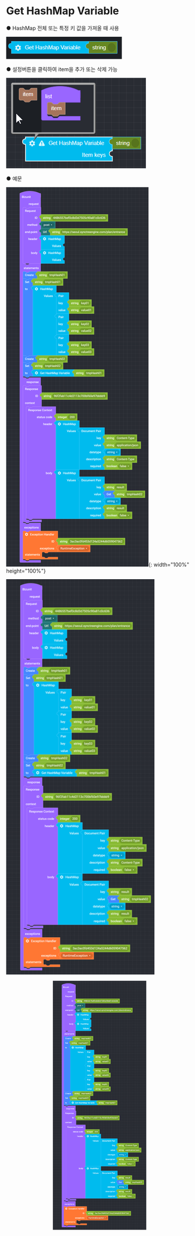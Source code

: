 # Get HashMap Variable

● HashMap 전체 또는 특정 키 값을 가져올 때 사용

![](../../.gitbook/assets/image%20%285%29.png)

● 설정버튼을 클릭하여 item을 추가 또는 삭제 가능

![](../../.gitbook/assets/image%20%281%29.png)

● 예문

![](../../.gitbook/assets/image-6-%20%284%29.png){: width="100%" height="100%"}


<img src="https://github.com/outsider0827/outsider0827/blob/master/.gitbook/assets/image-6-%20%284%29.png" width="400">
<p align="center">
	<img src="https://github.com/outsider0827/outsider0827/blob/master/.gitbook/assets/image-6-%20%284%29.png" alt="kingdom" width="50%" height="50%"/>
</p>
